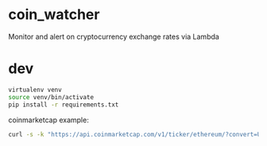 # coin_watcher
Monitor and alert on cryptocurrency exchange rates via Lambda

# dev

```sh
virtualenv venv
source venv/bin/activate
pip install -r requirements.txt
```

coinmarketcap example:
```sh
curl -s -k "https://api.coinmarketcap.com/v1/ticker/ethereum/?convert=USD" | jq .
```
